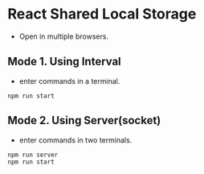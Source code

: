 # React Shared Local Storage

- Open in multiple browsers.

## Mode 1. Using Interval

- enter commands in a terminal.

```
npm run start
```

## Mode 2. Using Server(socket)

- enter commands in two terminals.

```
npm run server
npm run start
```
